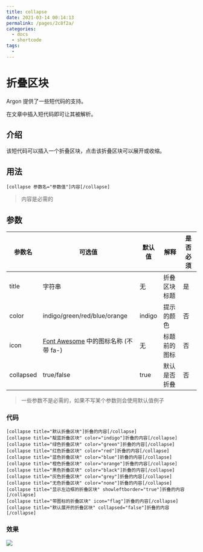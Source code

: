```yaml
---
title: collapse
date: 2021-03-14 00:14:13
permalink: /pages/2c8f2a/
categories:
  - docs
  - shortcode
tags:
  - 
---
```

# 折叠区块

Argon 提供了一些短代码的支持。

在文章中插入短代码即可让其被解析。

## 介绍

该短代码可以插入一个折叠区块，点击该折叠区块可以展开或收缩。

## 用法

```
[collapse 参数名="参数值"]内容[/collapse]
```

>内容是必需的

## 参数

| 参数名    | 可选值                                                       | 默认值 | 解释         | 是否必须 |
| --------- | ------------------------------------------------------------ | ------ | ------------ | -------- |
| title     | 字符串                                                       | 无     | 折叠区块标题 | 是       |
| color     | indigo/green/red/blue/orange                                 | indigo | 提示的颜色   | 否       |
| icon      | [Font Awesome](https://fontawesome.com/v4.7.0/icons/) 中的图标名称 (不带 fa-) | 无     | 标题前的图标 | 否       |
| collapsed | true/false                                                   | true   | 默认是否折叠 | 否       |

>一些参数不是必需的，如果不写某个参数则会使用默认值例子

### 代码

```
[collapse title="默认折叠区块"]折叠的内容[/collapse]
[collapse title="靛蓝折叠区块" color="indigo"]折叠的内容[/collapse]
[collapse title="绿色折叠区块" color="green"]折叠的内容[/collapse]
[collapse title="红色折叠区块" color="red"]折叠的内容[/collapse]
[collapse title="蓝色折叠区块" color="blue"]折叠的内容[/collapse]
[collapse title="橙色折叠区块" color="orange"]折叠的内容[/collapse]
[collapse title="黑色折叠区块" color="black"]折叠的内容[/collapse]
[collapse title="灰色折叠区块" color="grey"]折叠的内容[/collapse]
[collapse title="无色折叠区块" color="none"]折叠的内容[/collapse]
[collapse title="显示左边框的折叠区块" showleftborder="true"]折叠的内容[/collapse]
[collapse title="带图标的折叠区块" icon="flag"]折叠的内容[/collapse]
[collapse title="默认展开的折叠区块" collapsed="false"]折叠的内容[/collapse]
```

### 效果

![](/_media/shortcode-collapse-example.png)

